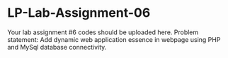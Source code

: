 # LP-Lab-Assignment-06
Your lab assignment #6 codes should be uploaded here. Problem statement: Add dynamic web application essence in webpage using PHP and MySql database connectivity.
